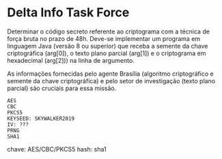 # Delta Info Task Force

Determinar o código secreto referente ao criptograma com a técnica de força bruta no prazo de 48h. 
Deve-se implementar um programa em linguagem Java (versão 8 ou superior) 
que receba a semente da chave criptográfica (arg[0]), o texto plano parcial (arg[1]) e 
o criptograma em hexadecimal (arg[2])) na linha de argumento. 

As informações fornecidas pelo agente Brasília 
(algoritmo criptográfico e semente da chave criptográfica) 
e pelo setor de investigação (texto plano parcial) são cruciais para essa missão.


```text
AES
CBC
PKCS5
KEYSEED: SKYWALKER2019
IV: ???
PRNG
SHA1
```


chave: AES/CBC/PKCS5
hash: sha1

